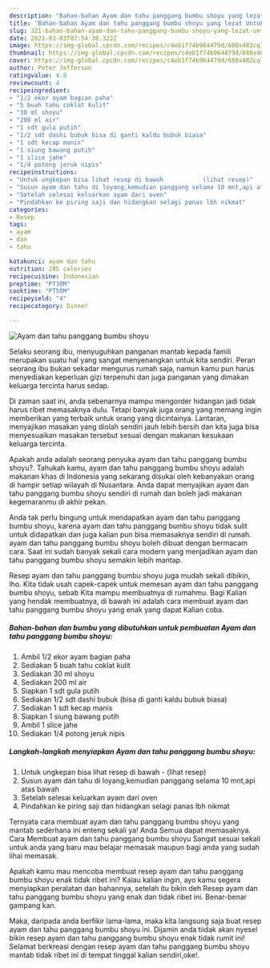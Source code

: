 ```yaml
---
description: "Bahan-bahan Ayam dan tahu panggang bumbu shoyu yang lezat Untuk Jualan"
title: "Bahan-bahan Ayam dan tahu panggang bumbu shoyu yang lezat Untuk Jualan"
slug: 321-bahan-bahan-ayam-dan-tahu-panggang-bumbu-shoyu-yang-lezat-untuk-jualan
date: 2021-03-03T07:54:38.322Z
image: https://img-global.cpcdn.com/recipes/c4eb1f74b964479d/680x482cq70/ayam-dan-tahu-panggang-bumbu-shoyu-foto-resep-utama.jpg
thumbnail: https://img-global.cpcdn.com/recipes/c4eb1f74b964479d/680x482cq70/ayam-dan-tahu-panggang-bumbu-shoyu-foto-resep-utama.jpg
cover: https://img-global.cpcdn.com/recipes/c4eb1f74b964479d/680x482cq70/ayam-dan-tahu-panggang-bumbu-shoyu-foto-resep-utama.jpg
author: Peter Jefferson
ratingvalue: 4.8
reviewcount: 4
recipeingredient:
- "1/2 ekor ayam bagian paha"
- "5 buah tahu coklat kulit"
- "30 ml shoyu"
- "200 ml air"
- "1 sdt gula putih"
- "1/2 sdt dashi bubuk bisa di ganti kaldu bubuk biasa"
- "1 sdt kecap manis"
- "1 siung bawang putih"
- "1 slice jahe"
- "1/4 potong jeruk nipis"
recipeinstructions:
- "Untuk ungkepan bisa lihat resep di bawah           (lihat resep)"
- "Susun ayam dan tahu di loyang,kemudian panggang selama 10 mnt,api atas bawah"
- "Setelah selesai keluarkan ayam dari oven"
- "Pindahkan ke piring saji dan hidangkan selagi panas lbh nikmat"
categories:
- Resep
tags:
- ayam
- dan
- tahu

katakunci: ayam dan tahu 
nutrition: 285 calories
recipecuisine: Indonesian
preptime: "PT30M"
cooktime: "PT50M"
recipeyield: "4"
recipecategory: Dinner

---
```



![Ayam dan tahu panggang bumbu shoyu](https://img-global.cpcdn.com/recipes/c4eb1f74b964479d/680x482cq70/ayam-dan-tahu-panggang-bumbu-shoyu-foto-resep-utama.jpg)

Selaku seorang ibu, menyuguhkan panganan mantab kepada famili merupakan suatu hal yang sangat menyenangkan untuk kita sendiri. Peran seorang ibu bukan sekadar mengurus rumah saja, namun kamu pun harus menyediakan keperluan gizi terpenuhi dan juga panganan yang dimakan keluarga tercinta harus sedap.

Di zaman  saat ini, anda sebenarnya mampu mengorder hidangan jadi tidak harus ribet memasaknya dulu. Tetapi banyak juga orang yang memang ingin memberikan yang terbaik untuk orang yang dicintainya. Lantaran, menyajikan masakan yang diolah sendiri jauh lebih bersih dan kita juga bisa menyesuaikan masakan tersebut sesuai dengan makanan kesukaan keluarga tercinta. 



Apakah anda adalah seorang penyuka ayam dan tahu panggang bumbu shoyu?. Tahukah kamu, ayam dan tahu panggang bumbu shoyu adalah makanan khas di Indonesia yang sekarang disukai oleh kebanyakan orang di hampir setiap wilayah di Nusantara. Anda dapat menyajikan ayam dan tahu panggang bumbu shoyu sendiri di rumah dan boleh jadi makanan kegemaranmu di akhir pekan.

Anda tak perlu bingung untuk mendapatkan ayam dan tahu panggang bumbu shoyu, karena ayam dan tahu panggang bumbu shoyu tidak sulit untuk didapatkan dan juga kalian pun bisa memasaknya sendiri di rumah. ayam dan tahu panggang bumbu shoyu boleh dibuat dengan bermacam cara. Saat ini sudah banyak sekali cara modern yang menjadikan ayam dan tahu panggang bumbu shoyu semakin lebih mantap.

Resep ayam dan tahu panggang bumbu shoyu juga mudah sekali dibikin, lho. Kita tidak usah capek-capek untuk memesan ayam dan tahu panggang bumbu shoyu, sebab Kita mampu membuatnya di rumahmu. Bagi Kalian yang hendak membuatnya, di bawah ini adalah cara membuat ayam dan tahu panggang bumbu shoyu yang enak yang dapat Kalian coba.

<!--inarticleads1-->

##### Bahan-bahan dan bumbu yang dibutuhkan untuk pembuatan Ayam dan tahu panggang bumbu shoyu:

1. Ambil 1/2 ekor ayam bagian paha
1. Sediakan 5 buah tahu coklat kulit
1. Sediakan 30 ml shoyu
1. Sediakan 200 ml air
1. Siapkan 1 sdt gula putih
1. Sediakan 1/2 sdt dashi bubuk (bisa di ganti kaldu bubuk biasa)
1. Sediakan 1 sdt kecap manis
1. Siapkan 1 siung bawang putih
1. Ambil 1 slice jahe
1. Sediakan 1/4 potong jeruk nipis




<!--inarticleads2-->

##### Langkah-langkah menyiapkan Ayam dan tahu panggang bumbu shoyu:

1. Untuk ungkepan bisa lihat resep di bawah -           (lihat resep)
1. Susun ayam dan tahu di loyang,kemudian panggang selama 10 mnt,api atas bawah
1. Setelah selesai keluarkan ayam dari oven
1. Pindahkan ke piring saji dan hidangkan selagi panas lbh nikmat




Ternyata cara membuat ayam dan tahu panggang bumbu shoyu yang mantab sederhana ini enteng sekali ya! Anda Semua dapat memasaknya. Cara Membuat ayam dan tahu panggang bumbu shoyu Sangat sesuai sekali untuk anda yang baru mau belajar memasak maupun bagi anda yang sudah lihai memasak.

Apakah kamu mau mencoba membuat resep ayam dan tahu panggang bumbu shoyu enak tidak ribet ini? Kalau kalian ingin, ayo kamu segera menyiapkan peralatan dan bahannya, setelah itu bikin deh Resep ayam dan tahu panggang bumbu shoyu yang enak dan tidak ribet ini. Benar-benar gampang kan. 

Maka, daripada anda berfikir lama-lama, maka kita langsung saja buat resep ayam dan tahu panggang bumbu shoyu ini. Dijamin anda tiidak akan nyesel bikin resep ayam dan tahu panggang bumbu shoyu enak tidak rumit ini! Selamat berkreasi dengan resep ayam dan tahu panggang bumbu shoyu mantab tidak ribet ini di tempat tinggal kalian sendiri,oke!.

